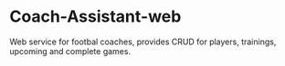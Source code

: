 # Coach-Assistant-web
Web service for footbal coaches, provides CRUD for players, trainings, upcoming and complete games.
